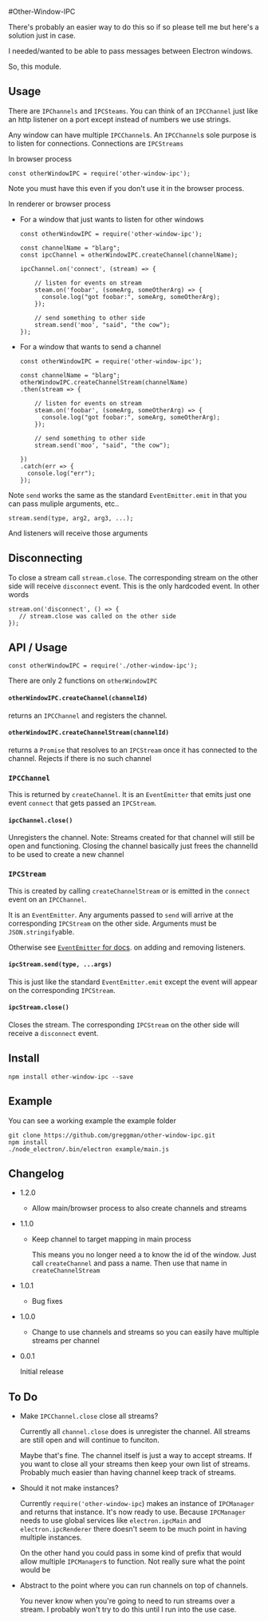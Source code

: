 #Other-Window-IPC

There's probably an easier way to do this so if so please tell me but
here's a solution just in case.

I needed/wanted to be able to pass messages between Electron windows.

So, this module.

## Usage

There are `IPChannels` and `IPCSteams`. You can think of an `IPCChannel`
just like an http listener on a port except instead of numbers we use strings.

Any window can have multiple `IPCChannel`s. An `IPCChannel`s sole purpose
is to listen for connections. Connections are `IPCStreams`

In browser process

    const otherWindowIPC = require('other-window-ipc');

Note you must have this even if you don't use it in the browser
process.

In renderer or browser process

*   For a window that just wants to listen for other windows

        const otherWindowIPC = require('other-window-ipc');

        const channelName = "blarg";
        const ipcChannel = otherWindowIPC.createChannel(channelName);

        ipcChannel.on('connect', (stream) => {

            // listen for events on stream
            steam.on('foobar', (someArg, someOtherArg) => {
              console.log("got foobar:", someArg, someOtherArg);
            });

            // send something to other side
            stream.send('moo', "said", "the cow");
        });

*   For a window that wants to send a channel

        const otherWindowIPC = require('other-window-ipc');

        const channelName = "blarg";
        otherWindowIPC.createChannelStream(channelName)
        .then(stream => {

            // listen for events on stream
            steam.on('foobar', (someArg, someOtherArg) => {
              console.log("got foobar:", someArg, someOtherArg);
            });

            // send something to other side
            stream.send('moo', "said", "the cow");

        })
        .catch(err => {
          console.log("err");
        });

Note `send` works the same as the standard `EventEmitter.emit` in that you
can pass muliple arguments, etc..

    stream.send(type, arg2, arg3, ...);

And listeners will receive those arguments

## Disconnecting

To close a stream call `stream.close`. The corresponding stream on the
other side will receive `disconnect` event. This is the only hardcoded
event.  In other words

    stream.on('disconnect', () => {
       // stream.close was called on the other side
    });

## API / Usage

    const otherWindowIPC = require('./other-window-ipc');

There are only 2 functions on `otherWindowIPC`

#### `otherWindowIPC.createChannel(channelId)`

returns an `IPCChannel` and registers the channel.

#### `otherWindowIPC.createChannelStream(channelId)`

returns a `Promise` that resolves to an `IPCStream` once
it has connected to the channel. Rejects if there is
no such channel

### `IPCChannel`

This is returned by `createChannel`. It is an `EventEmitter`
that emits just one event `connect` that gets passed an `IPCStream`.

#### `ipcChannel.close()`

Unregisters the channel. Note: Streams created for that channel
will still be open and functioning. Closing the channel basically
just frees the channelId to be used to create a new channel

### `IPCStream`

This is created by calling `createChannelStream` or is emitted
in the `connect` event on an `IPCChannel`.

It is an `EventEmitter`. Any arguments passed to `send` will
arrive at the corresponding `IPCStream` on the other side.
Arguments must be `JSON.stringify`able.

Otherwise see [`EventEmitter` for docs](https://nodejs.org/api/events.html#events_class_eventemitter).
on adding and removing listeners.

#### `ipcStream.send(type, ...args)`

This is just like the standard `EventEmitter.emit` except
the event will appear on the corresponding `IPCStream`.

#### `ipcStream.close()`

Closes the stream. The corresponding `IPCStream` on the other side
will receive a `disconnect` event.

## Install

    npm install other-window-ipc --save

## Example

You can see a working example the example folder

    git clone https://github.com/greggman/other-window-ipc.git
    npm install
    ./node_electron/.bin/electron example/main.js

## Changelog

*   1.2.0

    *   Allow main/browser process to also create channels
        and streams

*   1.1.0

    *   Keep channel to target mapping in main process

        This means you no longer need a to know the id
        of the window. Just call `createChannel` and pass
        a name. Then use that name in `createChannelStream`

*   1.0.1

    *   Bug fixes

*   1.0.0

    *   Change to use channels and streams so
        you can easily have multiple streams per
        channel

*   0.0.1

    Initial release

## To Do

*   Make `IPCChannel.close` close all streams?

    Currently all `channel.close` does is unregister the channel.
    All streams are still open and will continue to funciton.

    Maybe that's fine. The channel itself is just a way to
    accept streams. If you want to close all your streams
    then keep your own list of streams. Probably much easier
    than having channel keep track of streams.

*   Should it not make instances?

    Currently `require('other-window-ipc`) makes an instance
    of `IPCManager` and returns that instance. It's now ready
    to use. Because `IPCManager` needs to use global services
    like `electron.ipcMain` and `electron.ipcRenderer` there
    doesn't seem to be much point in having multiple instances.

    On the other hand you could pass in some kind of prefix
    that would allow multiple `IPCManager`s to function.
    Not really sure what the point would be

*   Abstract to the point where you can run channels on top of
    channels.

    You never know when you're going to need to run streams
    over a stream. I probably won't try to do this until I
    run into the use case.

